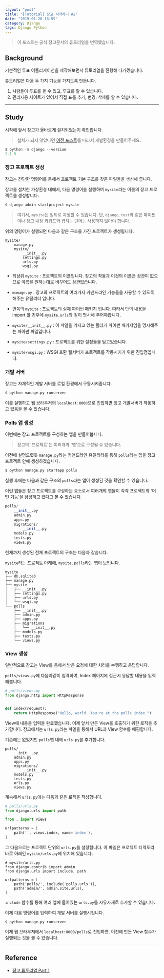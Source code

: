 ```yaml
---
layout: "post"
title: "[Tutorial] 장고 시작하기 #2"
date: "2019-01-20 18:59"
category: Django
tags: Django Python
---
```


> 이 포스트는 공식 장고문서의 튜토리얼을 번역헀습니다.

## Background

기본적인 투표 어플리케이션을 제작해보면서 튜토리얼을 진행해 나가겠습니다.

튜토리얼은 다음 두 가지 기능을 가지도록 만듭니다.
1. 사람들이 투표를 볼 수 있고, 투표를 할 수 있습니다.
2. 관리자용 사이트가 있어서 직접 표를 추가, 변경, 삭제를 할 수 있습니다.

---

## Study

시작에 앞서 장고가 올바르게 설치되었는지 확인합니다.
> 설치가 되지 않았다면 [이전 포스트](https://kirade.github.io/django/2019/01/20/tutorial-%EC%9E%A5%EA%B3%A0-%EC%8B%9C%EC%9E%91%ED%95%98%EA%B8%B0-1/)를 따라서 개발환경을 만들어주세요.

```python
$ python -m django --version
2.1.5
```

### 장고 프로젝트 생성

장고는 간단한 명령어를 통해서 프로젝트 기본 구조를 갖춘 파일들을 생성해 줍니다.

장고를 설치한 가상환경 내에서, 다음 명령어를 실행하여 `mysite`라는 이름의 장고 프로젝트를 생성합니다.
```python
$ django-admin startproject mysite
```

> 여기서, `mysite`는 임의로 지정할 수 있습니다. 단, `django`, `test`와 같은 파이썬이나 장고 내장 키워드와 겹치는 단어는 사용하지 않아야 합니다.

위의 명령어가 실행되면 다음과 같은 구조를 가진 프로젝트가 생성됩니다.
```
mysite/
    manage.py
    mysite/
        __init__.py
        settings.py
        urls.py
        wsgi.py
```

- 최상위 `mysite` : 프로젝트의 이름입니다. 장고의 작동과 이것의 이름은 상관이 없으므로 이름을 원하는대로 바꾸어도 상관없습니다.

- `manage.py` : 장고의 프로젝트의 여러가지 커맨드라인 기능들을 사용할 수 있도록 해주는 유틸리티 입니다.

- 안쪽의 `mysite` : 프로젝트의 실제 파이썬 패키지 입니다. 따라서 안의 내용을 import 할 경우에 `mysite.urls`와 같이 명시해 주어야합니다.

- `mysite/__init__.py` : 이 파일을 가지고 있는 폴더가 파이썬 패키지임을 명시해주는 파이썬 파일입니다.

- `mysite/settings.py` : 프로젝트를 위한 설정들을 담고있습니다.

- `mysite/wsgi.py` : WSGI 호환 웹서버가 프로젝트를 작동시키기 위한 진입점입니다.

### 개발 서버

장고는 자체적인 개발 서버를 로컬 환경에서 구동시켜줍니다.
```python
$ python manage.py runserver
```

이를 실행하고 웹 브라우저의 `localhost:8000`으로 진입하면 장고 개발서버가 작동하고 있음을 볼 수 있습니다.

### Polls 앱 생성

이번에는 장고 프로젝트를 구성하는 앱을 만들어봅니다.
> 장고의 '프로젝트'는 여러개의 '앱'으로 구성될 수 있습니다.

이전에 설명드렸듯 `manage.py`라는 커맨드라인 유틸리티를 통해 `polls`라는 앱을 장고 프로젝트 안에 생성하겠습니다.
```Python
$ python manage.py startapp polls
```

실행 후에는 다음과 같은 구조의 `polls`라는 앱이 생성된 것을 확인할 수 있습니다.

이런 앱들은 장고 프로젝트를 구성하는 요소로서 여러개의 앱들이 각각 프로젝트의 '어떤 기능'을 담당하고 있다고 볼 수 있습니다.
```Python
polls/
    __init__.py
    admin.py
    apps.py
    migrations/
        __init__.py
    models.py
    tests.py
    views.py
```

현재까지 생성된 전체 프로젝트의 구조는 다음과 같습니다.

`mysite`라는 프로젝트 아래에, `mysite`, `polls`라는 앱이 보입니다.
```
mysite
├── db.sqlite3
├── manage.py
├── mysite
│   ├── __init__.py
│   ├── settings.py
│   ├── urls.py
│   └── wsgi.py
└── polls
    ├── __init__.py
    ├── admin.py
    ├── apps.py
    ├── migrations
    │   └── __init__.py
    ├── models.py
    ├── tests.py
    └── views.py
```

### View 생성

일반적으로 장고는 View를 통해서 받은 요청에 대한 처리를 수행하고 응답합니다.

`polls/views.py`에 다음과같이 입력하여, Index 페이지에 접근시 응답할 내용을 입력해봅니다.
```Python
# polls/views.py
from django.http import HttpResponse


def index(request):
    return HttpResponse("Hello, world. You're at the polls index.")
```

View에 내용을 입력을 완료했습니다. 이제 앞서 만든 View를 호출하기 위한 로직을 추가합니다.
장고에서는 `urls.py`라는 파일을 통해서 URL과 View 함수를 매핑합니다.

기존에는 없었지만 `polls`앱 내에 `urls.py`를 추가합니다.
```
polls/
    __init__.py
    admin.py
    apps.py
    migrations/
        __init__.py
    models.py
    tests.py
    urls.py
    views.py
```

계속해서 `urls.py`에는 다음과 같은 로직을 작성합니다.
```Python
# polls/urls.py
from django.urls import path

from . import views

urlpatterns = [
    path('', views.index, name='index'),
]
```

그 다음으로는 프로젝트 단위의 `urls.py`를 설정합니다.
이 파일은 프로젝트 디렉토리 바로 아래인 `mysite/urls.py`에 위치해 있습니다.
```
# mysite/urls.py
from django.contrib import admin
from django.urls import include, path

urlpatterns = [
    path('polls/', include('polls.urls')),
    path('admin/', admin.site.urls),
]
```

`include` 함수를 통해 여러 앱에 들어있는 `urls.py`를 자유자재로 추가할 수 있습니다.

이제 다음 명령어를 입력하여 개발 서버를 실행시킵니다.
```shell
$ python manage.py runserver
```

이제 웹 브라우저에서 `localhost:8000/polls`로 진입하면, 이전에 만든 View 함수가 실행되는 것을 볼 수 있습니다.


---
## Reference
- [장고 튜토리얼 Part 1](https://docs.djangoproject.com/en/2.1/intro/tutorial01/)
